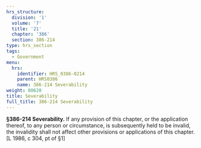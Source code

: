```yaml
---
hrs_structure:
  division: '1'
  volume: '7'
  title: '21'
  chapter: '386'
  section: 386-214
type: hrs_section
tags:
  - Government
menu:
  hrs:
    identifier: HRS_0386-0214
    parent: HRS0386
    name: 386-214 Severability
weight: 80620
title: Severability
full_title: 386-214 Severability
---
```

**§386-214 Severability.** If any provision of this chapter, or the application thereof, to any person or circumstance, is subsequently held to be invalid, the invalidity shall not affect other provisions or applications of this chapter. [L 1986, c 304, pt of §1]